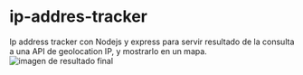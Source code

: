 # ip-addres-tracker
Ip address tracker con Nodejs y express para servir resultado de la consulta a una API de geolocation IP, y mostrarlo en un mapa.
![imagen de resultado final](https://i.imgur.com/ULwNIJG.png)
